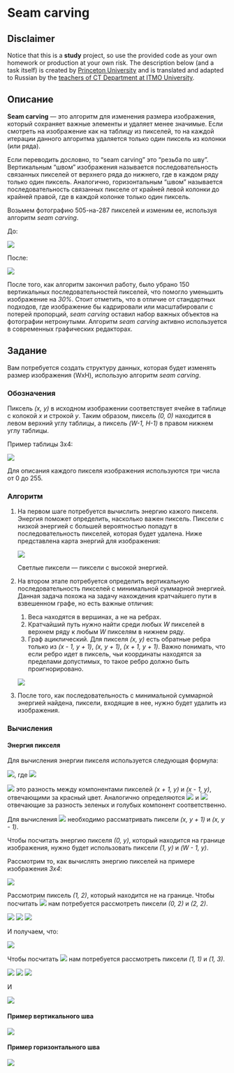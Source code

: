 # Seam carving

## Disclaimer
Notice that this is a **study** project, so use the provided code as your own homework or production at your own risk. The description below (and a task itself) is created by [Princeton University](https://www.cs.princeton.edu/courses/archive/fall14/cos226/assignments/seamCarving.html) and is translated and adapted to Russian by the [teachers of CT Department at ITMO University](https://github.com/itiviti-cpp-2022).

## Описание
**Seam carving** — это алгоритм для изменения размера изображения, который сохраняет важные элементы и удаляет менее значимые. Если смотреть на изображение как на таблицу из пикселей, то на каждой итерации данного алгоритма удаляется только один пиксель из колонки (или ряда).

Если переводить дословно, то “seam carving” это “резьба по шву”. Вертикальным “швом” изображения называется последовательность связанных пикселей от верхнего ряда до нижнего, где в каждом ряду только один пиксель. Аналогично, горизонтальным “швом” называется последовательность связанных пикселе от крайней левой колонки до крайней правой, где в каждой колонке только один пиксель.

Возьмем фотографию 505-на-287 пикселей и изменим ее, используя алгоритм *seam carving*.

До:

![](/data/text/wavebefore.png)

После:

![](/data/text/waveafter.png)

После того, как алгоритм закончил работу, было убрано 150 вертикальных последовательностей пикселей, что помогло уменьшить изображение на *30%*. Стоит отметить, что в отличие от стандартных подходов, где изображение бы кадрировали или масштабировали с потерей пропорций, *seam carving* оставил набор важных объектов на фотографии нетронутыми. Алгоритм *seam carving* активно используется в современных графических редакторах.

## Задание
Вам потребуется создать структуру данных, которая будет изменять размер изображения (WxH), использую алгоритм *seam carving*.

### Обозначения
Пиксель *(x, y)* в исходном изображении соответствует ячейке в таблице с колокой *x* и строкой *y*. Таким образом, пиксель *(0, 0)* находится в левом верхний углу таблицы, а пиксель *(W-1, H-1)* в правом нижнем углу таблицы.

Пример таблицы 3x4:

![](/data/text/3x4.png)

Для описания каждого пикселя изображения используются три числа от 0 до 255.

### Алгоритм
1. На первом шаге потребуется вычислить энергию кажого пикселя. Энергия поможет определить, насколько важен пиксель. Пиксели с низкой энергией с большей вероятностью попадут в последовательность пикселей, которая будет удалена. Ниже представлена карта энергий для изображения:
   
   ![](data/text/energymap.png)

   Светлые пиксели — пиксели с высокой энергией. 

2. На втором этапе потребуется определить вертикальную последовательность пикселей с минимальной суммарной энергией. Данная задача похожа на задачу нахождения кратчайшего пути в взвешенном графе, но есть важные отличия:
   1. Веса находятся в вершинах, а не на ребрах.
   2. Кратчайший путь нужно найти среди любых *W* пикселей в верхнем ряду к любым *W* пикселям в нижнем ряду.
   3. Граф ациклический. Для пикселя *(x, y)* есть обратные ребра только из *(x - 1, y + 1)*, *(x, y + 1)*, *(x + 1, y + 1)*. Важно понимать, что если ребро идет в пиксель, чьи координаты находятся за пределами допустимых, то такое ребро должно быть проигнорировано.
   
   ![](data/text/energymapwithseam.png)
3. После того, как последовательность с минимальной суммарной энергией найдена, пиксели, входящие в нее, нужно будет удалить из изображения.

### Вычисления
#### Энергия пикселя
Для вычисления энергии пикселя используется следующая формула:

<img src="https://render.githubusercontent.com/render/math?math=e=\sqrt{\Delta_{x}^{2}(x, y) %2B \Delta_{y}^{2}(x, y)}">, где <img src="https://render.githubusercontent.com/render/math?math=\Delta_{x}^{2}(x, y) = R_{x}^{2}(x,y) %2B G_{x}^{2}(x,y) %2B B_{x}^{2}(x,y)">

<img src="https://render.githubusercontent.com/render/math?math=R_{x}^{2}(x,y)"> это разность между компонентами пикселей *(x + 1, y)* и *(x - 1, y)*, отвечающими за красный цвет. Аналогично определяются <img src="https://render.githubusercontent.com/render/math?math=G_{x}^{2}(x,y)"> и <img src="https://render.githubusercontent.com/render/math?math=B_{x}^{2}(x,y)"> отвечающие за разность зеленых и голубых компонент соответственно.

Для вычисления <img src="https://render.githubusercontent.com/render/math?math=\Delta_{y}^{2}(x, y)"> необходимо рассматривать пиксели *(x, y + 1)* и *(x, y - 1)*.

Чтобы посчитать энергию пикселя *(0, y)*, который находится на границе изображения, нужно будет использовать пиксели *(1, y)* и *(W - 1, y)*.

Рассмотрим то, как вычислять энергию пикселей на примере изображения *3x4*:

![](data/text/energycalc.png)

Рассмотрим пиксель *(1, 2)*, который находится не на границе. Чтобы посчитать <img src="https://render.githubusercontent.com/render/math?math=\Delta_{x}"> нам потребуется рассмотреть пиксели *(0, 2)* и *(2, 2)*.

<img src="https://render.githubusercontent.com/render/math?math=R_{x}(1,2) = 255 %2D 255 = 0 ">

<img src="https://render.githubusercontent.com/render/math?math=G_{x}(1,2) = 205 %2D 203 = 2 ">

<img src="https://render.githubusercontent.com/render/math?math=B_{x}(1,2) = 255 %2D 51 = 204 ">

И получаем, что:

<img src="https://render.githubusercontent.com/render/math?math=\Delta^{2}_{x}(1, 2) = 2^2 %2B 204^2 = 41620">

Чтобы посчитать <img src="https://render.githubusercontent.com/render/math?math=\Delta_{y}"> нам потребуется рассмотреть пиксели *(1, 1)* и *(1, 3)*.

<img src="https://render.githubusercontent.com/render/math?math=R_{y}(1,2) = 255 %2D 255 = 0 ">

<img src="https://render.githubusercontent.com/render/math?math=G_{y}(1,2) = 205 %2D 153 = 102 ">

<img src="https://render.githubusercontent.com/render/math?math=B_{y}(1,2) = 153 %2D 153 = 0 ">

И

<img src="https://render.githubusercontent.com/render/math?math=\Delta^{2}_{y}(1, 2) = 102^2 = 10404">

#### Пример вертикального шва

![](data/text/seam_v.png)

#### Пример горизонтального шва

![](data/text/seam_h.png)
